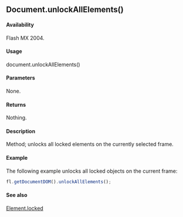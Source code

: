 ## Document.unlockAllElements()

#### Availability

Flash MX 2004.

#### Usage

document.unlockAllElements()

#### Parameters

None.

#### Returns

Nothing.

#### Description

Method; unlocks all locked elements on the currently selected frame.

#### Example

The following example unlocks all locked objects on the current frame:

```javascript
fl.getDocumentDOM().unlockAllElements();
```

#### See also

[Element.locked](../Element_object/Element9.md)
